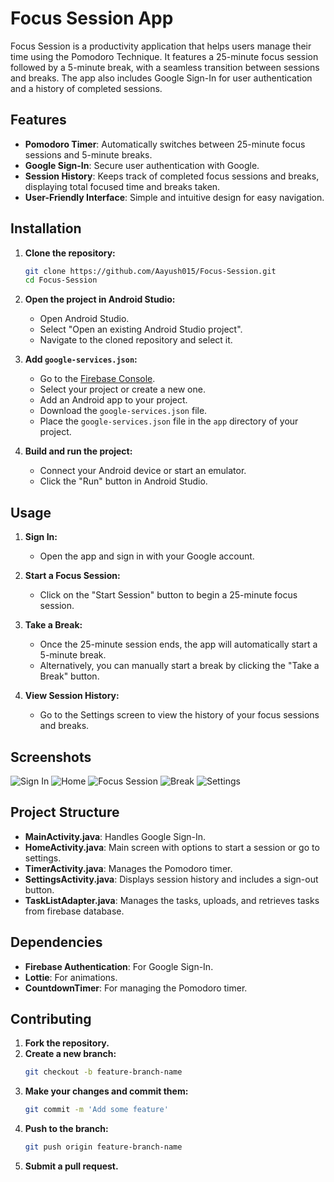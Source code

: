 # Focus Session App

Focus Session is a productivity application that helps users manage their time using the Pomodoro Technique. It features a 25-minute focus session followed by a 5-minute break, with a seamless transition between sessions and breaks. The app also includes Google Sign-In for user authentication and a history of completed sessions.

## Features

- **Pomodoro Timer**: Automatically switches between 25-minute focus sessions and 5-minute breaks.
- **Google Sign-In**: Secure user authentication with Google.
- **Session History**: Keeps track of completed focus sessions and breaks, displaying total focused time and breaks taken.
- **User-Friendly Interface**: Simple and intuitive design for easy navigation.

## Installation

1. **Clone the repository:**
    ```bash
    git clone https://github.com/Aayush015/Focus-Session.git
    cd Focus-Session
    ```

2. **Open the project in Android Studio:**
    - Open Android Studio.
    - Select "Open an existing Android Studio project".
    - Navigate to the cloned repository and select it.

3. **Add `google-services.json`:**
    - Go to the [Firebase Console](https://console.firebase.google.com/).
    - Select your project or create a new one.
    - Add an Android app to your project.
    - Download the `google-services.json` file.
    - Place the `google-services.json` file in the `app` directory of your project.

4. **Build and run the project:**
    - Connect your Android device or start an emulator.
    - Click the "Run" button in Android Studio.

## Usage

1. **Sign In:**
    - Open the app and sign in with your Google account.

2. **Start a Focus Session:**
    - Click on the "Start Session" button to begin a 25-minute focus session.

3. **Take a Break:**
    - Once the 25-minute session ends, the app will automatically start a 5-minute break.
    - Alternatively, you can manually start a break by clicking the "Take a Break" button.

4. **View Session History:**
    - Go to the Settings screen to view the history of your focus sessions and breaks.

## Screenshots

![Sign In](assets/appPictures/sign_in.png)
![Home](assets/appPictures/home.png)
![Focus Session](assets/appPictures/focus_session.png)
![Break](assets/appPictures/break.png)
![Settings](assets/appPictures/settings.png)

## Project Structure

- **MainActivity.java**: Handles Google Sign-In.
- **HomeActivity.java**: Main screen with options to start a session or go to settings.
- **TimerActivity.java**: Manages the Pomodoro timer.
- **SettingsActivity.java**: Displays session history and includes a sign-out button.
- **TaskListAdapter.java**: Manages the tasks, uploads, and retrieves tasks from firebase database. 

## Dependencies

- **Firebase Authentication**: For Google Sign-In.
- **Lottie**: For animations.
- **CountdownTimer**: For managing the Pomodoro timer.

## Contributing

1. **Fork the repository.**
2. **Create a new branch:**
    ```bash
    git checkout -b feature-branch-name
    ```
3. **Make your changes and commit them:**
    ```bash
    git commit -m 'Add some feature'
    ```
4. **Push to the branch:**
    ```bash
    git push origin feature-branch-name
    ```
5. **Submit a pull request.**